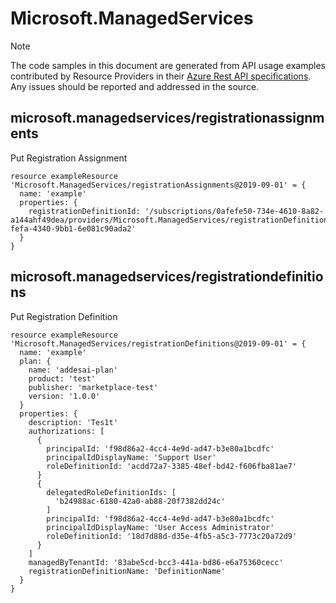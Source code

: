 # Microsoft.ManagedServices
  
> [!NOTE]
> The code samples in this document are generated from API usage examples contributed by Resource Providers in their [Azure Rest API specifications](https://github.com/Azure/azure-rest-api-specs). Any issues should be reported and addressed in the source.


## microsoft.managedservices/registrationassignments

Put Registration Assignment
```bicep
resource exampleResource 'Microsoft.ManagedServices/registrationAssignments@2019-09-01' = {
  name: 'example'
  properties: {
    registrationDefinitionId: '/subscriptions/0afefe50-734e-4610-8a82-a144ahf49dea/providers/Microsoft.ManagedServices/registrationDefinitions/26c128c2-fefa-4340-9bb1-6e081c90ada2'
  }
}
```

## microsoft.managedservices/registrationdefinitions

Put Registration Definition
```bicep
resource exampleResource 'Microsoft.ManagedServices/registrationDefinitions@2019-09-01' = {
  name: 'example'
  plan: {
    name: 'addesai-plan'
    product: 'test'
    publisher: 'marketplace-test'
    version: '1.0.0'
  }
  properties: {
    description: 'Tes1t'
    authorizations: [
      {
        principalId: 'f98d86a2-4cc4-4e9d-ad47-b3e80a1bcdfc'
        principalIdDisplayName: 'Support User'
        roleDefinitionId: 'acdd72a7-3385-48ef-bd42-f606fba81ae7'
      }
      {
        delegatedRoleDefinitionIds: [
          'b24988ac-6180-42a0-ab88-20f7382dd24c'
        ]
        principalId: 'f98d86a2-4cc4-4e9d-ad47-b3e80a1bcdfc'
        principalIdDisplayName: 'User Access Administrator'
        roleDefinitionId: '18d7d88d-d35e-4fb5-a5c3-7773c20a72d9'
      }
    ]
    managedByTenantId: '83abe5cd-bcc3-441a-bd86-e6a75360cecc'
    registrationDefinitionName: 'DefinitionName'
  }
}
```
